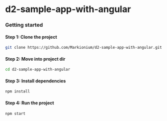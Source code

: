 # d2-sample-app-with-angular

### Getting started

#### Step 1: Clone the project
```sh
git clone https://github.com/Markionium/d2-sample-app-with-angular.git
```

#### Step 2: Move into project dir
```sh
cd d2-sample-app-with-angular
```

#### Step 3: Install dependencies
```sh
npm install
```

#### Step 4: Run the project
```sh
npm start
```
